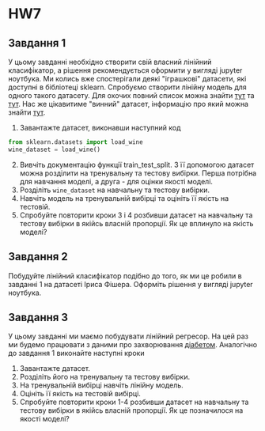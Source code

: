 # HW7
## Завдання 1

У цьому завданні необхідно створити свій власний лінійний класифікатор, а рішення рекомендується оформити у вигляді jupyter ноутбука.
Ми колись вже спостерігали деякі "іграшкові" датасети, які доступні в бібліотеці sklearn. Спробуємо створити лінійну модель для одного такого датасету. Для охочих повний список можна знайти [тут](https://scikit-learn.org/stable/datasets/toy_dataset.html) та [тут](https://scikit-learn.org/stable/modules/classes.html#module-sklearn.datasets). Нас же цікавитиме "винний" датасет, інформацію про який можна знайти [тут](https://scikit-learn.org/stable/modules/generated/sklearn.datasets.load_wine.html#sklearn.datasets.load_wine).
1. Завантажте датасет, виконавши наступний код
```python 
from sklearn.datasets import load_wine
wine_dataset = load_wine()
```
2. Вивчіть документацію функції train_test_split. З її допомогою датасет можна розділити на тренувальну та тестову вибірки. Перша потрібна для навчання моделі, а друга - для оцінки якості моделі.
3. Розділіть `wine_dataset` на навчальну та тестову вибірки.
4. Навчіть модель на тренувальній вибірці та оцініть її якість на тестовій.
5. Спробуйте повторити кроки 3 і 4 розбивши датасет на навчальну та тестову вибірки в якійсь власній пропорції. Як це вплинуло на якість моделі?

## Завдання 2
Побудуйте лінійний класифікатор подібно до того, як ми це робили в завданні 1 на датасеті Іриса Фішера. Оформіть рішення у вигляді jupyter ноутбука.

## Завдання 3
У цьому завданні ми маємо побудувати лінійний регресор. На цей раз ми будемо працювати з даними про захворювання [діабетом](https://scikit-learn.org/stable/modules/generated/sklearn.datasets.load_diabetes.html#sklearn.datasets.load_diabetes). Аналогічно до завдання 1 виконайте наступні кроки
1. Завантажте датасет.
2. Розділіть його на тренувальну та тестову вибірки.
3. На тренувальній вибірці навчіть лінійну модель.
4. Оцініть її якість на тестовій вибірці.
5. Спробуйте повторити кроки 1-4 розбивши датасет на навчальну та тестову вибірки в якійсь власній пропорції. Як це позначилося на якості моделі?
